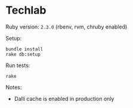 # Techlab

Ruby version: `2.3.0` (rbenv, rvm, chruby enabled)

Setup:
```
bundle install
rake db:setup
```

Run tests:
```
rake
```

Notes:

* Dalli cache is enabled in production only
